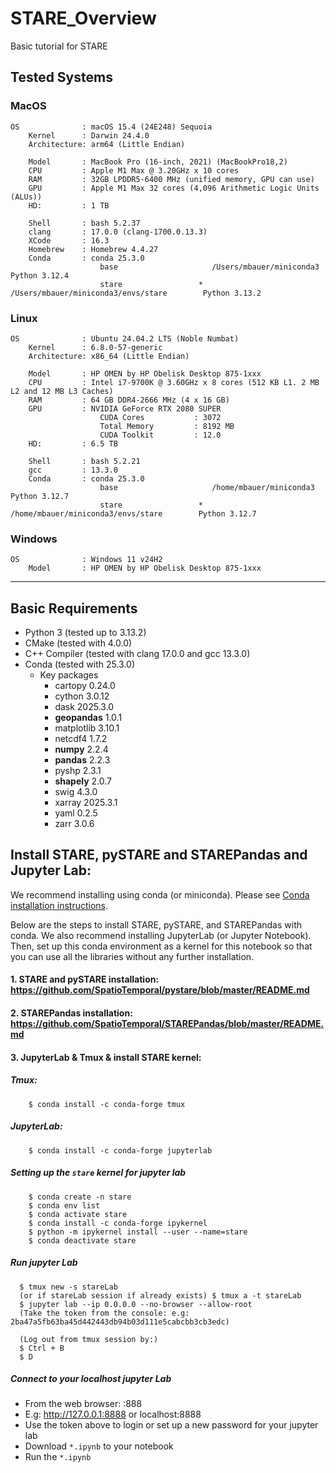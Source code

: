# STARE_Overview
Basic tutorial for STARE


## Tested Systems

### MacOS
    OS              : macOS 15.4 (24E248) Sequoia
        Kernel      : Darwin 24.4.0
        Architecture: arm64 (Little Endian)

        Model       : MacBook Pro (16-inch, 2021) (MacBookPro18,2)
        CPU         : Apple M1 Max @ 3.20GHz x 10 cores
        RAM         : 32GB LPDDR5-6400 MHz (unified memory, GPU can use)
        GPU         : Apple M1 Max 32 cores (4,096 Arithmetic Logic Units (ALUs))
        HD:         : 1 TB

        Shell       : bash 5.2.37
        clang       : 17.0.0 (clang-1700.0.13.3)
        XCode       : 16.3
        Homebrew    : Homebrew 4.4.27
        Conda       : conda 25.3.0
                        base                     /Users/mbauer/miniconda3                   Python 3.12.4
                        stare                 *  /Users/mbauer/miniconda3/envs/stare        Python 3.13.2

### Linux
    OS              : Ubuntu 24.04.2 LTS (Noble Numbat)
        Kernel      : 6.8.0-57-generic
        Architecture: x86_64 (Little Endian)

        Model       : HP OMEN by HP Obelisk Desktop 875-1xxx
        CPU         : Intel i7-9700K @ 3.60GHz x 8 cores (512 KB L1. 2 MB L2 and 12 MB L3 Caches)
        RAM         : 64 GB DDR4-2666 MHz (4 x 16 GB)
        GPU         : NVIDIA GeForce RTX 2080 SUPER
                        CUDA Cores           : 3072
                        Total Memory         : 8192 MB
                        CUDA Toolkit         : 12.0
        HD:         : 6.5 TB

        Shell       : bash 5.2.21
        gcc         : 13.3.0
        Conda       : conda 25.3.0
                        base                     /home/mbauer/miniconda3                   Python 3.12.7
                        stare                 *  /home/mbauer/miniconda3/envs/stare        Python 3.12.7

### Windows
    OS              : Windows 11 v24H2
        Model       : HP OMEN by HP Obelisk Desktop 875-1xxx

--------------------------------------

## Basic Requirements

- Python 3 (tested up to 3.13.2)
- CMake (tested with 4.0.0)
- C++ Compiler (tested with clang 17.0.0 and gcc 13.3.0)
- Conda (tested with 25.3.0)
    - Key packages
        - cartopy                   0.24.0
        - cython                    3.0.12
        - dask                      2025.3.0
        - **geopandas**             1.0.1
        - matplotlib                3.10.1
        - netcdf4                   1.7.2
        - **numpy**                 2.2.4
        - **pandas**                2.2.3
        - pyshp                     2.3.1
        - **shapely**               2.0.7
        - swig                      4.3.0
        - xarray                    2025.3.1
        - yaml                      0.2.5
        - zarr                      3.0.6

## Install STARE, pySTARE and STAREPandas and Jupyter Lab:
We recommend installing using conda (or miniconda). Please see [Conda installation instructions](https://docs.conda.io/projects/conda/en/latest/user-guide/install/index.html).

Below are the steps to install STARE, pySTARE, and STAREPandas with conda. We also recommend installing JupyterLab (or Jupyter Notebook). Then, set up this conda environment as a kernel for this notebook so that you can use all the libraries without any further installation.
#### 1. STARE and pySTARE installation: https://github.com/SpatioTemporal/pystare/blob/master/README.md
#### 2. STAREPandas installation: https://github.com/SpatioTemporal/STAREPandas/blob/master/README.md
#### 3. JupyterLab & Tmux & install STARE kernel:
##### Tmux: 
```shell
    $ conda install -c conda-forge tmux
```
##### JupyterLab:
```shell
    $ conda install -c conda-forge jupyterlab
```
##### Setting up the `stare` kernel for jupyter lab
```shell
    $ conda create -n stare
    $ conda env list
    $ conda activate stare
    $ conda install -c conda-forge ipykernel
    $ python -m ipykernel install --user --name=stare
    $ conda deactivate stare
```
##### Run jupyter Lab
```shell
  $ tmux new -s stareLab
  (or if stareLab session if already exists) $ tmux a -t stareLab
  $ jupyter lab --ip 0.0.0.0 --no-browser --allow-root
  (Take the token from the console: e.g: 2ba47a5fb63ba45d442443db94b03d111e5cabcbb3cb3edc)
  
  (Log out from tmux session by:)
  $ Ctrl + B
  $ D
```
##### Connect to your localhost jupyter Lab 
- From the web browser: <your-machine-public-ip-address>:888
- E.g: http://127.0.0.1:8888 or localhost:8888
- Use the token above to login or set up a new password for your jupyter lab
- Download `*.ipynb` to your notebook
- Run the `*.ipynb`